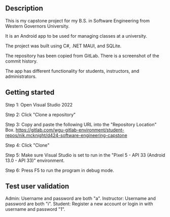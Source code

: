 ## Description

This is my capstone project for my B.S. in Software Engineering from Western Governors University.

It is an Android app to be used for managing classes at a university.

The project was built using C#, .NET MAUI, and SQLite.

The repository has been copied from GitLab. There is a screenshot of the commit history.

The app has different functionality for students, instructors, and administrators.

## Getting started

Step 1: Open Visual Studio 2022

Step 2: Click "Clone a repository"

Step 3: Copy and paste the following URL into the "Repository Location" Box.
https://gitlab.com/wgu-gitlab-environment/student-repos/nik.mcknight/d424-software-engineering-capstone

Step 4: Click "Clone"

Step 5: Make sure Visual Studio is set to run in the "Pixel 5 - API 33 (Android 13.0 - API 33)" environment.

Step 6: Press F5 to run the program in debug mode.

## Test user validation

Admin: Username and password are both "a".
Instructor: Username and password are both "i".
Student: Register a new account or login in with username and password "1".

